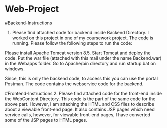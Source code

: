 # Web-Project

#Backend-Instructions
1. Please find attached code for backend inside Backend Directory.
I worked on this project in one of my coursework project. The code is running. Please follow the following steps to run the code:

Please install Apache Tomcat version 8.5. 
Start Tomcat and deploy the code. 
Put the war file (attached with this mail under the name Backend.war) in the Webapps folder. 
Go to Apache/bin directory and run startup.bat on windows. 

Since, this is only the backend code, to access this you can use the portal Postman. 
The code contains the webservice code for the backend. 

#Frontend-Instructions
2. Please find attached code for the front-end inside the WebContent Directory. 
This code is the part of the same code for the above part. However, I am attaching the HTML and CSS files to describe about a viewable front-end page. It also contains JSP pages which need service calls, however, for viewable front-end pages, I have converted some of the JSP pages to HTML pages.

